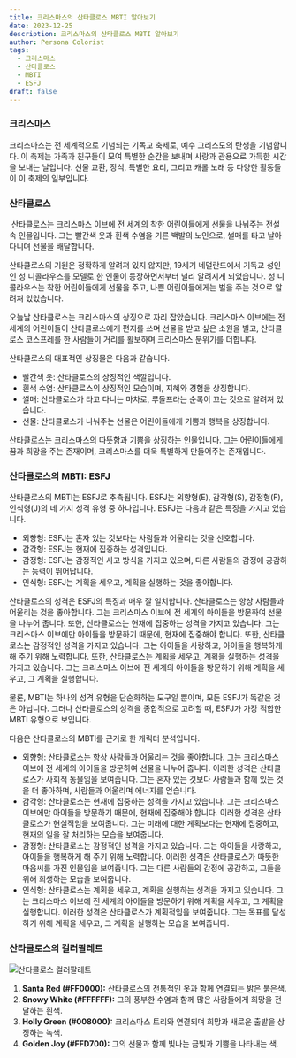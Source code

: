 ```yaml
---
title: 크리스마스의 산타클로스 MBTI 알아보기
date: 2023-12-25
description: 크리스마스의 산타클로스 MBTI 알아보기
author: Persona Colorist
tags:
  - 크리스마스
  - 산타클로스
  - MBTI
  - ESFJ
draft: false
---
```

### 크리스마스
크리스마스는 전 세계적으로 기념되는 기독교 축제로, 예수 그리스도의 탄생을 기념합니다. 이 축제는 가족과 친구들이 모여 특별한 순간을 보내며 사랑과 관용으로 가득한 시간을 보내는 날입니다. 선물 교환, 장식, 특별한 요리, 그리고 캐롤 노래 등 다양한 활동들이 이 축제의 일부입니다.

### 산타클로스
 산타클로스는 크리스마스 이브에 전 세계의 착한 어린이들에게 선물을 나눠주는 전설 속 인물입니다. 그는 빨간색 옷과 흰색 수염을 기른 백발의 노인으로, 썰매를 타고 날아다니며 선물을 배달합니다.

산타클로스의 기원은 정확하게 알려져 있지 않지만, 19세기 네덜란드에서 기독교 성인인 성 니콜라우스를 모델로 한 인물이 등장하면서부터 널리 알려지게 되었습니다. 성 니콜라우스는 착한 어린이들에게 선물을 주고, 나쁜 어린이들에게는 벌을 주는 것으로 알려져 있었습니다.

오늘날 산타클로스는 크리스마스의 상징으로 자리 잡았습니다. 크리스마스 이브에는 전 세계의 어린이들이 산타클로스에게 편지를 쓰며 선물을 받고 싶은 소원을 빌고, 산타클로스 코스프레를 한 사람들이 거리를 활보하며 크리스마스 분위기를 더합니다.

산타클로스의 대표적인 상징물은 다음과 같습니다.

- 빨간색 옷: 산타클로스의 상징적인 색깔입니다.
- 흰색 수염: 산타클로스의 상징적인 모습이며, 지혜와 경험을 상징합니다.
- 썰매: 산타클로스가 타고 다니는 마차로, 루돌프라는 순록이 끄는 것으로 알려져 있습니다.
- 선물: 산타클로스가 나눠주는 선물은 어린이들에게 기쁨과 행복을 상징합니다.

산타클로스는 크리스마스의 따뜻함과 기쁨을 상징하는 인물입니다. 그는 어린이들에게 꿈과 희망을 주는 존재이며, 크리스마스를 더욱 특별하게 만들어주는 존재입니다.

### 산타클로스의 MBTI: ESFJ
산타클로스의 MBTI는 ESFJ로 추측됩니다. ESFJ는 외향형(E), 감각형(S), 감정형(F), 인식형(J)의 네 가지 성격 유형 중 하나입니다. ESFJ는 다음과 같은 특징을 가지고 있습니다.

- 외향형: ESFJ는 혼자 있는 것보다는 사람들과 어울리는 것을 선호합니다.
- 감각형: ESFJ는 현재에 집중하는 성격입니다.
- 감정형: ESFJ는 감정적인 사고 방식을 가지고 있으며, 다른 사람들의 감정에 공감하는 능력이 뛰어납니다.
- 인식형: ESFJ는 계획을 세우고, 계획을 실행하는 것을 좋아합니다.

산타클로스의 성격은 ESFJ의 특징과 매우 잘 일치합니다. 산타클로스는 항상 사람들과 어울리는 것을 좋아합니다. 그는 크리스마스 이브에 전 세계의 아이들을 방문하여 선물을 나누어 줍니다. 또한, 산타클로스는 현재에 집중하는 성격을 가지고 있습니다. 그는 크리스마스 이브에만 아이들을 방문하기 때문에, 현재에 집중해야 합니다. 또한, 산타클로스는 감정적인 성격을 가지고 있습니다. 그는 아이들을 사랑하고, 아이들을 행복하게 해 주기 위해 노력합니다. 또한, 산타클로스는 계획을 세우고, 계획을 실행하는 성격을 가지고 있습니다. 그는 크리스마스 이브에 전 세계의 아이들을 방문하기 위해 계획을 세우고, 그 계획을 실행합니다.

물론, MBTI는 하나의 성격 유형을 단순화하는 도구일 뿐이며, 모든 ESFJ가 똑같은 것은 아닙니다. 그러나 산타클로스의 성격을 종합적으로 고려할 때, ESFJ가 가장 적합한 MBTI 유형으로 보입니다.

다음은 산타클로스의 MBTI를 근거로 한 캐릭터 분석입니다.

- 외향형: 산타클로스는 항상 사람들과 어울리는 것을 좋아합니다. 그는 크리스마스 이브에 전 세계의 아이들을 방문하여 선물을 나누어 줍니다. 이러한 성격은 산타클로스가 사회적 동물임을 보여줍니다. 그는 혼자 있는 것보다 사람들과 함께 있는 것을 더 좋아하며, 사람들과 어울리며 에너지를 얻습니다.
- 감각형: 산타클로스는 현재에 집중하는 성격을 가지고 있습니다. 그는 크리스마스 이브에만 아이들을 방문하기 때문에, 현재에 집중해야 합니다. 이러한 성격은 산타클로스가 현실적임을 보여줍니다. 그는 미래에 대한 계획보다는 현재에 집중하고, 현재의 일을 잘 처리하는 모습을 보여줍니다.
- 감정형: 산타클로스는 감정적인 성격을 가지고 있습니다. 그는 아이들을 사랑하고, 아이들을 행복하게 해 주기 위해 노력합니다. 이러한 성격은 산타클로스가 따뜻한 마음씨를 가진 인물임을 보여줍니다. 그는 다른 사람들의 감정에 공감하고, 그들을 위해 희생하는 모습을 보여줍니다.
- 인식형: 산타클로스는 계획을 세우고, 계획을 실행하는 성격을 가지고 있습니다. 그는 크리스마스 이브에 전 세계의 아이들을 방문하기 위해 계획을 세우고, 그 계획을 실행합니다. 이러한 성격은 산타클로스가 계획적임을 보여줍니다. 그는 목표를 달성하기 위해 계획을 세우고, 그 계획을 실행하는 모습을 보여줍니다.

### 산타클로스의 컬러팔레트

![산타클로스 컬러팔레트](https://i.imgur.com/NIgH2wC.png#center)

1. **Santa Red (#FF0000):** 산타클로스의 전통적인 옷과 함께 연결되는 밝은 붉은색.
2. **Snowy White (#FFFFFF):** 그의 풍부한 수염과 함께 많은 사람들에게 희망을 전달하는 흰색.
3. **Holly Green (#008000):** 크리스마스 트리와 연결되며 희망과 새로운 출발을 상징하는 녹색.
4. **Golden Joy (#FFD700):** 그의 선물과 함께 빛나는 금빛과 기쁨을 나타내는 색.
